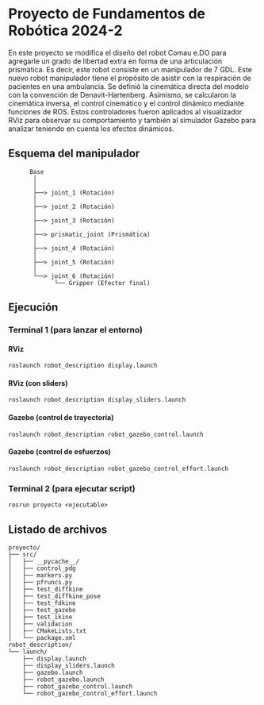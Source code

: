 # Proyecto de Fundamentos de Robótica 2024-2
En este proyecto se modifica el diseño del robot Comau e.DO para agregarle un grado de libertad extra en forma de una articulación prismática. Es decir, este robot consiste en un manipulador de 7 GDL. Este nuevo robot manipulador tiene el propósito de asistir con la respiración de pacientes en una ambulancia.
Se definió la cinemática directa del modelo con la convención de Denavit-Hartenberg. Asimismo, se calcularon la cinemática inversa, el control cinemático y el control dinámico mediante funciones de ROS. Estos controladores fueron aplicados al visualizador RViz para observar su comportamiento y también al simulador Gazebo para analizar teniendo en cuenta los efectos dinámicos.

## Esquema del manipulador
```
      Base
       │
       │
       ├──> joint_1 (Rotación)
       │
       ├──> joint_2 (Rotación)
       │
       ├──> joint_3 (Rotación)
       │
       ├──> prismatic_joint (Prismática)
       │
       ├──> joint_4 (Rotación)
       │
       ├──> joint_5 (Rotación)
       │
       └──> joint_6 (Rotación)
             └── Gripper (Efector final)

```
## Ejecución
### Terminal 1 (para lanzar el entorno)
#### RViz
`roslaunch robot_description display.launch`
#### RViz (con sliders)
`roslaunch robot_description display_sliders.launch`
#### Gazebo (control de trayectoria)
`roslaunch robot_description robot_gazebo_control.launch`
#### Gazebo (control de esfuerzos)
`roslaunch robot_description robot_gazebo_control_effort.launch`

### Terminal 2 (para ejecutar script)
`rosrun proyecto <ejecutable>`

## Listado de archivos
```
proyecto/
├── src/
│   ├── __pycache__/
│   ├── control_pdg
│   ├── markers.py
│   ├── pfruncs.py
│   ├── test_diffkine
│   ├── test_diffkine_pose
│   ├── test_fdkine
│   ├── test_gazebo
│   ├── test_ikine
│   ├── validacion
│   ├── CMakeLists.txt
│   └── package.xml
robot_description/
└── launch/
    ├── display.launch
    ├── display_sliders.launch
    ├── gazebo.launch
    ├── robot_gazebo.launch
    ├── robot_gazebo_control.launch
    └── robot_gazebo_control_effort.launch
```
